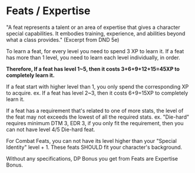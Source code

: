 # Feats / Expertise
"A feat represents a talent or an area of expertise that gives a character special capabilities. It embodies training, experience, and abilities beyond what a class provides." (Excerpt from DND 5e)

To learn a feat, for every level you need to spend 3 XP to learn it. If a feat has more than 1 level, you need to learn each level individually, in order.

**Therefore, If a feat has level 1~5, then it costs 3+6+9+12+15=45XP to completely learn it.**

If a feat start with higher level than 1, you only spend the corresponding XP to acquire. 
ex. If a feat has level 2~3, then it costs 6+9=15XP to completely learn it.

If a feat has a requirement that's related to one of more stats, the level of the feat may not exceeds the lowest of all the required stats.
ex. "Die-hard" requires minimum DTM 3, EDR 3, if you only fit the requirement, then you can not have level 4/5 Die-hard feat.

For Combat Feats, you can not have its level higher than your "Special Identity" level + 1. These feats SHOULD fit your character's background.

Without any specifications, DP Bonus you get from Feats are Expertise Bonus.